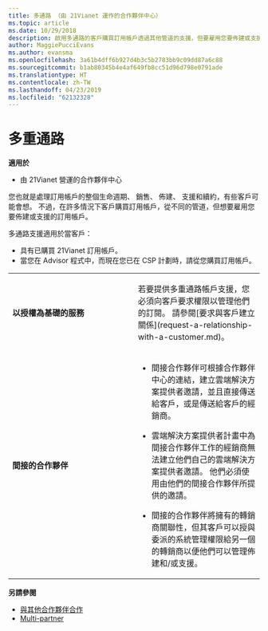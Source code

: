```yaml
---
title: 多通路 （由 21Vianet 運作的合作夥伴中心）
ms.topic: article
ms.date: 10/29/2018
description: 啟用多通路的客戶購買訂用帳戶透過其他管道的支援，但要雇用您要佈建或支援訂用帳戶。
author: MaggiePucciEvans
ms.author: evansma
ms.openlocfilehash: 3a61b4dff6b927d4b3c5b2783bb9c09dd87a6c88
ms.sourcegitcommit: b1ab80345b4e4af649fb8cc51d96d798e0791ade
ms.translationtype: HT
ms.contentlocale: zh-TW
ms.lasthandoff: 04/23/2019
ms.locfileid: "62132328"
---
```

# <a name="multi-channel"></a>多重通路

**適用於**

-   由 21Vianet 營運的合作夥伴中心

您也就是處理訂用帳戶的整個生命週期、 銷售、 佈建、 支援和續約，有些客戶可能會想。 不過，在許多情況下客戶購買訂用帳戶，從不同的管道，但想要雇用您要佈建或支援的訂用帳戶。

多通路支援適用於當客戶：

-   具有已購買 21Vianet 訂用帳戶。 
-   當您在 Advisor 程式中，而現在您已在 CSP 計劃時，請從您購買訂用帳戶。

<table>
<colgroup>
<col width="50%" />
<col width="50%" />
</colgroup>
<tbody>
<tr class="odd">
<td><p><strong>以授權為基礎的服務</strong></p></td>
<td><p>若要提供多重通路帳戶支援，您必須向客戶要求權限以管理他們的訂閱。 請參閱[要求與客戶建立關係](request-a-relationship-with-a-customer.md)。</p></td>
</tr>
<tr class="odd">
<td><p><strong>間接的合作夥伴</strong></p></td>
<td><ul>
<li><p>間接合作夥伴可根據合作夥伴中心的連結，建立雲端解決方案提供者邀請，並且直接傳送給客戶，或是傳送給客戶的經銷商。</p></li>
<li><p>雲端解決方案提供者計畫中為間接合作夥伴工作的經銷商無法建立他們自己的雲端解決方案提供者邀請。 他們必須使用由他們的間接合作夥伴所提供的邀請。</p></li>
<li><p>間接的合作夥伴將擁有的轉銷商關聯性，但其客戶可以授與委派的系統管理權限給另一個的轉銷商以便他們可以管理佈建和/或支援。</p></li>
</ul></td>
</tr>
</tbody>
</table>

**另請參閱**

-   [與其他合作夥伴合作](work-with-other-partners.md)
-   [Multi-partner](multipartner.md)
 

 

 




